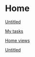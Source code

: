 # Home

[Untitled](Home%20fec8be0be627401fbb7bb427143525a1/Untitled%206031f9fcb64b489b90ecae2113ba9d4e.csv)

[My tasks](Home%20fec8be0be627401fbb7bb427143525a1/My%20tasks%205ed6ee4a4ec344b5a048ab1d0424597c.csv)

[Home views](Home%20fec8be0be627401fbb7bb427143525a1/Home%20views%20e05dea8365474e96873157899aadba60.csv)

[Untitled](Home%20fec8be0be627401fbb7bb427143525a1/Untitled%20401213d0569b4eb7abaaa6f7a45f3e62.csv)